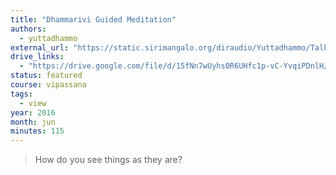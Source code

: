 ```yaml
---
title: "Dhammarivi Guided Meditation"
authors:
  - yuttadhammo
external_url: "https://static.sirimangalo.org/diraudio/Yuttadhammo/Talks/160625_dhammarivi.mp3"
drive_links:
  - "https://drive.google.com/file/d/15fNn7wUyhs0R6UHfc1p-vC-YvqiPDnlH/view?usp=drivesdk"
status: featured
course: vipassana
tags:
  - view
year: 2016
month: jun
minutes: 115
---
```


> How do you see things as they are?
